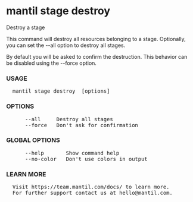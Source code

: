 # mantil stage destroy

Destroy a stage

This command will destroy all resources belonging to a stage.
Optionally, you can set the --all option to destroy all stages.

By default you will be asked to confirm the destruction.
This behavior can be disabled using the --force option.

### USAGE
<pre>
  mantil stage destroy <name> [options]
</pre>
### OPTIONS
<pre>
      --all     Destroy all stages
      --force   Don't ask for confirmation
</pre>
### GLOBAL OPTIONS
<pre>
      --help       Show command help
      --no-color   Don't use colors in output
</pre>
### LEARN MORE
<pre>
  Visit https://team.mantil.com/docs/ to learn more.
  For further support contact us at hello@mantil.com.
</pre>

